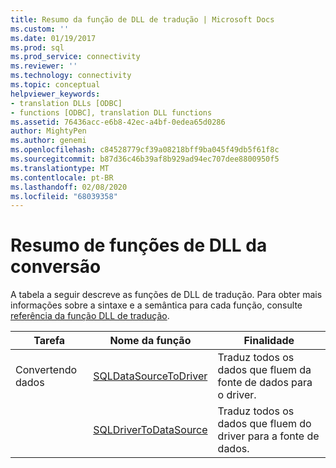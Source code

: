 ```yaml
---
title: Resumo da função de DLL de tradução | Microsoft Docs
ms.custom: ''
ms.date: 01/19/2017
ms.prod: sql
ms.prod_service: connectivity
ms.reviewer: ''
ms.technology: connectivity
ms.topic: conceptual
helpviewer_keywords:
- translation DLLs [ODBC]
- functions [ODBC], translation DLL functions
ms.assetid: 76436acc-e6b8-42ec-a4bf-0edea65d0286
author: MightyPen
ms.author: genemi
ms.openlocfilehash: c84528779cf39a08218bff9ba045f49db5f61f8c
ms.sourcegitcommit: b87d36c46b39af8b929ad94ec707dee8800950f5
ms.translationtype: MT
ms.contentlocale: pt-BR
ms.lasthandoff: 02/08/2020
ms.locfileid: "68039358"
---
```

# <a name="translation-dll-function-summary"></a>Resumo de funções de DLL da conversão
A tabela a seguir descreve as funções de DLL de tradução. Para obter mais informações sobre a sintaxe e a semântica para cada função, consulte [referência da função DLL de tradução](../../../odbc/reference/syntax/translation-dll-api-reference.md).  
  
|Tarefa|Nome da função|Finalidade|  
|----------|-------------------|-------------|  
|Convertendo dados|[SQLDataSourceToDriver](../../../odbc/reference/syntax/sqldatasourcetodriver-function.md)|Traduz todos os dados que fluem da fonte de dados para o driver.|  
||[SQLDriverToDataSource](../../../odbc/reference/syntax/sqldrivertodatasource-function.md)|Traduz todos os dados que fluem do driver para a fonte de dados.|
